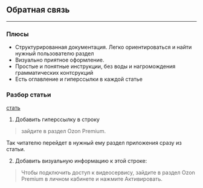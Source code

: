 ## Обратная связь
***
### Плюсы
- Структурированная документация. Легко ориентироваться и найти нужный пользователю раздел
- Визуально приятное оформление.
- Простые и понятные инструкции, без воды и нагромождения грамматических контсрукций
- Есть оглавление и гиперссылки в каждой статье

### Разбор статьи
[стать](https://docs.ozon.ru/common/ozon-premium/?country=RU)

1. Добавить гиперссылку в строку 
  >зайдите в раздел Ozon Premium.

  Так читателю перейдет в нужный ему раздел приложения сразу из статьи.

2. Добавить визуальную информацию к этой строке:
  >Чтобы подключить доступ к видеосервису, зайдите в раздел Ozon Premium в личном кабинете и нажмите Активировать.



